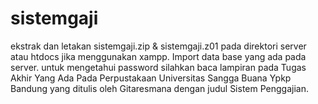 # sistemgaji
ekstrak dan letakan sistemgaji.zip & sistemgaji.z01 pada direktori server atau htdocs jika menggunakan xampp.
Import data base yang ada pada server.
untuk mengetahui password silahkan baca lampiran pada Tugas Akhir Yang Ada Pada Perpustakaan Universitas Sangga Buana Ypkp Bandung yang ditulis oleh Gitaresmana dengan judul Sistem Penggajian.
